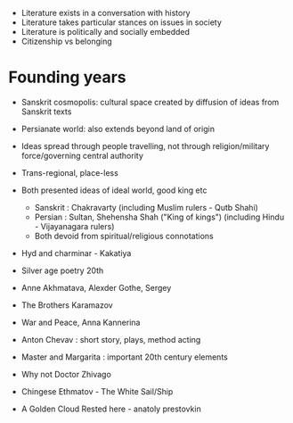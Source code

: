 - Literature exists in a conversation with history
- Literature takes particular stances on issues in society
- Literature is politically and socially embedded
- Citizenship vs belonging

# Founding years

- Sanskrit cosmopolis: cultural space created by diffusion of ideas from
    Sanskrit texts
- Persianate world: also extends beyond land of origin
- Ideas spread through people travelling, not through religion/military
    force/governing central authority
- Trans-regional, place-less
- Both presented ideas of ideal world, good king etc
    * Sanskrit : Chakravarty (including Muslim rulers - Qutb Shahi)
    * Persian : Sultan, Shehensha Shah ("King of kings") (including Hindu -
        Vijayanagara rulers)
    * Both devoid from spiritual/religious connotations
- Hyd and charminar - Kakatiya 

- Silver age poetry 20th
- Anne Akhmatava, Alexder Gothe, Sergey
- The Brothers Karamazov
- War and Peace, Anna Kannerina
- Anton Chevav : short story, plays, method acting
- Master and Margarita : important 20th century elements
- Why not Doctor Zhivago
- Chingese Ethmatov - The White Sail/Ship
- A Golden Cloud Rested here - anatoly prestovkin
